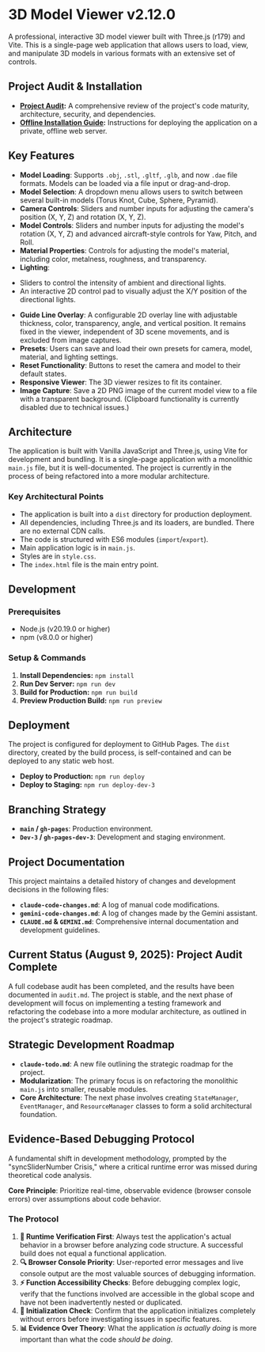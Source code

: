 # 3D Model Viewer v2.12.0

A professional, interactive 3D model viewer built with Three.js (r179) and Vite. This is a single-page web application that allows users to load, view, and manipulate 3D models in various formats with an extensive set of controls.

## Project Audit & Installation

*   **[Project Audit](./audit.md):** A comprehensive review of the project's code maturity, architecture, security, and dependencies.
*   **[Offline Installation Guide](./install.md):** Instructions for deploying the application on a private, offline web server.

## Key Features

*   **Model Loading**: Supports `.obj`, `.stl`, `.gltf`, `.glb`, and now `.dae` file formats. Models can be loaded via a file input or drag-and-drop.
*   **Model Selection**: A dropdown menu allows users to switch between several built-in models (Torus Knot, Cube, Sphere, Pyramid).
*   **Camera Controls**: Sliders and number inputs for adjusting the camera's position (X, Y, Z) and rotation (X, Y, Z).
*   **Model Controls**: Sliders and number inputs for adjusting the model's rotation (X, Y, Z) and advanced aircraft-style controls for Yaw, Pitch, and Roll.
*   **Material Properties**: Controls for adjusting the model's material, including color, metalness, roughness, and transparency.
*   **Lighting**: 
  - Sliders to control the intensity of ambient and directional lights.
  - An interactive 2D control pad to visually adjust the X/Y position of the directional lights.
*   **Guide Line Overlay**: A configurable 2D overlay line with adjustable thickness, color, transparency, angle, and vertical position. It remains fixed in the viewer, independent of 3D scene movements, and is excluded from image captures.
*   **Presets**: Users can save and load their own presets for camera, model, material, and lighting settings.
*   **Reset Functionality**: Buttons to reset the camera and model to their default states.
*   **Responsive Viewer**: The 3D viewer resizes to fit its container.
*   **Image Capture**: Save a 2D PNG image of the current model view to a file with a transparent background. (Clipboard functionality is currently disabled due to technical issues.)

## Architecture

The application is built with Vanilla JavaScript and Three.js, using Vite for development and bundling. It is a single-page application with a monolithic `main.js` file, but it is well-documented. The project is currently in the process of being refactored into a more modular architecture.

### Key Architectural Points
- The application is built into a `dist` directory for production deployment.
- All dependencies, including Three.js and its loaders, are bundled. There are no external CDN calls.
- The code is structured with ES6 modules (`import`/`export`).
- Main application logic is in `main.js`.
- Styles are in `style.css`.
- The `index.html` file is the main entry point.

## Development

### Prerequisites

*   Node.js (v20.19.0 or higher)
*   npm (v8.0.0 or higher)

### Setup & Commands

1.  **Install Dependencies:** `npm install`
2.  **Run Dev Server:** `npm run dev`
3.  **Build for Production:** `npm run build`
4.  **Preview Production Build:** `npm run preview`

## Deployment

The project is configured for deployment to GitHub Pages. The `dist` directory, created by the build process, is self-contained and can be deployed to any static web host.

*   **Deploy to Production:** `npm run deploy`
*   **Deploy to Staging:** `npm run deploy-dev-3`

## Branching Strategy

*   **`main` / `gh-pages`**: Production environment.
*   **`Dev-3` / `gh-pages-dev-3`**: Development and staging environment.

## Project Documentation

This project maintains a detailed history of changes and development decisions in the following files:

*   **`claude-code-changes.md`**: A log of manual code modifications.
*   **`gemini-code-changes.md`**: A log of changes made by the Gemini assistant.
*   **`CLAUDE.md` & `GEMINI.md`**: Comprehensive internal documentation and development guidelines.

## Current Status (August 9, 2025): Project Audit Complete

A full codebase audit has been completed, and the results have been documented in `audit.md`. The project is stable, and the next phase of development will focus on implementing a testing framework and refactoring the codebase into a more modular architecture, as outlined in the project's strategic roadmap.

## Strategic Development Roadmap
- **`claude-todo.md`**: A new file outlining the strategic roadmap for the project.
- **Modularization**: The primary focus is on refactoring the monolithic `main.js` into smaller, reusable modules.
- **Core Architecture**: The next phase involves creating `StateManager`, `EventManager`, and `ResourceManager` classes to form a solid architectural foundation.

## Evidence-Based Debugging Protocol

A fundamental shift in development methodology, prompted by the "syncSliderNumber Crisis," where a critical runtime error was missed during theoretical code analysis.

**Core Principle**: Prioritize real-time, observable evidence (browser console errors) over assumptions about code behavior.

### The Protocol
1.  **🚨 Runtime Verification First**: Always test the application's actual behavior in a browser before analyzing code structure. A successful build does not equal a functional application.
2.  **🔍 Browser Console Priority**: User-reported error messages and live console output are the most valuable sources of debugging information.
3.  **⚡ Function Accessibility Checks**: Before debugging complex logic, verify that the functions involved are accessible in the global scope and have not been inadvertently nested or duplicated.
4.  **🎯 Initialization Check**: Confirm that the application initializes completely without errors before investigating issues in specific features.
5.  **📊 Evidence Over Theory**: What the application *is actually doing* is more important than what the code *should be doing*.
